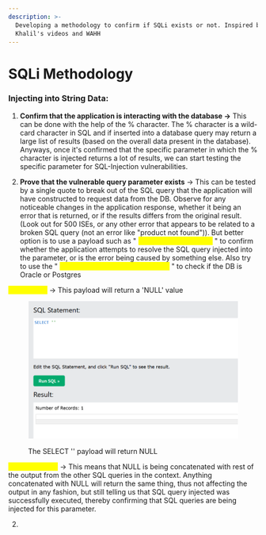 ```yaml
---
description: >-
  Developing a methodology to confirm if SQLi exists or not. Inspired by Rana
  Khalil's videos and WAHH
---
```


# SQLi Methodology

### **Injecting into String Data:**

1. **Confirm that the application is interacting with the database ->** This can be done with the help of the % character. The % character is a wild-card character in SQL and if inserted into a database query may return a large list of results (based on the overall data present in the database). Anyways, once it's confirmed that the specific parameter in which the % character is injected returns a lot of results, we can start testing the specific parameter for SQL-Injection vulnerabilities.

&#x20;

2. **Prove that the vulnerable query parameter exists** -> This can be tested by a single quote to break out of the SQL query that the application will have constructed to request data from the DB. Observe for any noticeable changes in the application response, whether it being an error that is returned, or if the results differs from the original result. (Look out for 500 ISEs, or any other error that appears to be related to a broken SQL query (not an error like "product not found")). But better option is to use a payload such as " <mark style="color:yellow;">`' || (SELECT '') || '`</mark> " to confirm whether the application attempts to resolve the SQL query injected into the parameter, or is the error being caused by something else. Also try to use the " <mark style="color:yellow;">`' || (SELECT '' FROM dual) || '`</mark> " to check if the DB is Oracle or Postgres

<mark style="color:yellow;">`(SELECT '')`</mark> -> This payload will return a 'NULL' value

<figure><img src="../../../.gitbook/assets/image (115).png" alt=""><figcaption><p>The SELECT '' payload will return NULL</p></figcaption></figure>

<mark style="color:yellow;">`' || NULL || '`</mark> -> This means that NULL is being concatenated with rest of the output from the other SQL queries in the context. Anything concatenated with NULL will return the same thing, thus not affecting the output in any fashion, but still telling us that SQL query injected was successfully executed, thereby confirming that SQL queries are being injected for this parameter. &#x20;

2.
